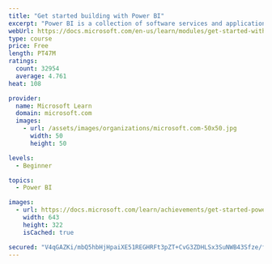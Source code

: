 ```yaml
---
title: "Get started building with Power BI"
excerpt: "Power BI is a collection of software services and applications that let you connect to all sorts of data sources and create compelling visuals and reports. You can benefit from receiving those reports, or you can share them with others inside or outside your organization. Learn the basics of Power BI, how its services and applications work together, and how they can be used to create or experience compelling visuals and analytics based on your data."
webUrl: https://docs.microsoft.com/en-us/learn/modules/get-started-with-power-bi/
type: course
price: Free
length: PT47M
ratings:
  count: 32954
  average: 4.761
heat: 108

provider:
  name: Microsoft Learn
  domain: microsoft.com
  images:
    - url: /assets/images/organizations/microsoft.com-50x50.jpg
      width: 50
      height: 50

levels:
  - Beginner

topics:
  - Power BI

images:
  - url: https://docs.microsoft.com/learn/achievements/get-started-power-bi-social.png
    width: 643
    height: 322
    isCached: true

secured: "V4qGAZKi/mbQ5hbHjHpaiXE51REGHRFt3pZT+CvG3ZDHLSx3SuNWB43Sfze/fZeiWL1h7SUxNu6NWdBTxl/oAL1tAifN+64pqLIt/QffJr7KwBGmaPjoH0IBiOg4kAjQxooITHU7VipjH502Qx2q6IuXXjLNFcpdujFvUK2/housRJ1KhmoZKurFZhtIcyAfBUojbZK3TNVQa+WgvZt8UtvpCxV8wvKOWv30KLa9WT3bFfafc4QBLioYb/s39lSfbGB5AdTpvu+KJPwMNw/hLFkEsZl9gN3tH/e9GKER4ZLWnnRBsw3wOarLCS3lfEzvIGOUIBko/ZGqwDilCikc/nKZ1x64oZ+/Bkbng0OwOjqXOPoYt1iWRh8dYy+2Lny4BQinFtJUFMQ/ldHUJY+KKwasplgNmrKQvGi4LdoNZh1KBhrwLTR5CFq3WNJbeRKQ;ADKinoQEXlNzzWETIax6Gw=="
---
```


